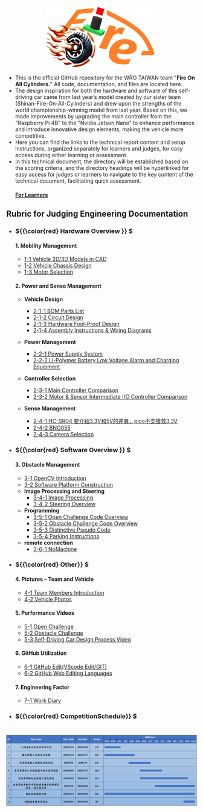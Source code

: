 <div align="center"><img src="./other/img/logo.png" width="300" alt=" logo"></div> 

- This is the official GitHub repository for the WRO TAIWAN team "__Fire On All Cylinders.__" All code, documentation, and files are located here.
- The design inspiration for both the hardware and software of this self-driving car came from last year’s model created by our sister team (Shinan-Fire-On-All-Cylinders) and drew upon the strengths of the world championship-winning model from last year. Based on this, we made improvements by upgrading the main controller from the "Raspberry Pi 4B" to the "Nvidia Jetson Nano" to enhance performance and introduce innovative design elements, making the vehicle more competitive.
- Here you can find the links to the technical report content and setup instructions, organized separately for learners and judges, for easy access during either learning or assessment. 
- In this technical document, the directory will be established based on the scoring criteria, and the directory headings will be hyperlinked for easy access for judges or learners to navigate to the key content of the technical document, facilitating quick assessment.  
    #### [For Learners](learners_contents.md)
## Rubric for Judging Engineering Documentation 
- ###  ${{\color{red} Hardware Overview }} $ 
  #### 1. Mobility Management
    * [1-1 Vehicle 2D/3D Models in CAD](models/Vehicle_2D_3D/README.md)
    * [1-2 Vehicle Chassis Design](schemes/Vehicle_Chassis_Design/README.md)
    * [1-3 Motor Selection](schemes/Motor/README.md)

    
  #### 2. Power and Sense Management
    - __Vehicle Design__
      - [2-1-1 BOM Parts List](schemes/Parts_List/README.md)
      - [2-1-2 Circuit Design](models/Circuit_Design/README.md)
      - [2-1-3 Hardware Fool-Proof Design](schemes/Fool-Proof-Design/README.md) 
      - [2-1-4 Assembly Instructions & Wiring Diagrams](schemes/Assembly_Instructions/README.md)    
      
    - __Power Management__
      - [2-2-1 Power Supply System](schemes/Power_Supply_System/README.md) 
      - [2-2-2 Li-Polymer Battery Low Voltage Alarm and Charging Equipment](schemes/Li-Polymer_Battery/README.md)  
   
    - __Controller Selection__
      - [2-3-1 Main Controller Comparison](other/Main_Controller_Choosing/README.md)
      - [2-3-2 Motor & Sensor Intermediate I/O Controller Comparison](other/Motor_Sensor_Controller_Choosing/README.md)
    - __Sense Management__
      - [2-4-1 HC-SR04 要介紹3.3V和5V的差異，pico不支援救3.3V](schemes/HC-SR04/README.md)
      - [2-4-2 BNO055](schemes/BNO055/README.md)
      - [2-4-3 Camera Selection](schemes/Camera/README.md)
  
- ### ${{\color{red} Software Overview }} $ 
  #### 3. Obstacle Management
    - [3-1 OpenCV Introduction](other/OpenCV/README.md)
    - [3-2 Software Platform Construction](src/System_Platform_Software/README.md)
    - __Image Processing and Steering__
      - [3-4-1 Image Processing](src/Image_Processing_and_Steering/Image_Processing/README.md)  
      - [3-4-2 Steering Overview](src/Image_Processing_and_Steering/Steering_overview/README.md) 
    - __Programming__
      - [3-5-1 Open Challenge Code Overview](src/Programming/Open_Challenge/README.md)
      - [3-5-2 Obstacle Challenge Code Overview](src/Programming/Obstacle_Challenge/README.md)
      - [3-5-3 Distinctive Pseudo Code](src/Distinctive_Pseudo_Code/README.md)
      - [3-5-4 Parking Instructions](src/park/park.md)
    - __remote connection__
      - [3-6-1 NoMachine](other/NoMachine/README.md)
- ### ${{\color{red} Other}} $
  #### 4. Pictures – Team and Vehicle
    - [4-1 Team Members Introduction](t-photos/README.md) 
    - [4-2 Vehicle Photos](v-photos/README.md)  
  #### 5. Performance Videos
    - [5-1 Open Challenge](video/Open_Challenge/video.md)
    - [5-2 Obstacle Challenge](video/Obstacle_Challenge/video.md)
    - [5-3 Self-Driving Car Design Process Video](video/ALL_video/video.md)
  #### 6. GitHub Utilization
    - [6-1 GitHub Edit(VScode Edit/GIT)](src/GitHub_Edit/README.md)
    - [6-2 GitHub Web Editing Languages](src/GitHub_Languages/README.md)  
  #### 7. Engineering Factor  
    - [7-1 Work Diary](other/work_diary/README.md)
- ### ${{\color{red} CompetitionSchedule}} $  
# <div align="center">![Competition Schedule Gantt](./other/img/gantt.png)</div> 

